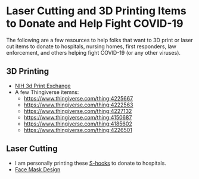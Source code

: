 # Laser Cutting and 3D Printing Items to Donate and Help Fight COVID-19
The following are a few resources to help folks that want to 3D print or laser cut items to donate to hospitals, nursing homes, first responders, law enforcement, and others helping fight COVID-19 (or any other viruses).

## 3D Printing
- [NIH 3d Print Exchange](https://3dprint.nih.gov)
- A few Thingiverse itemns:
  - https://www.thingiverse.com/thing:4225667
  - https://www.thingiverse.com/thing:4222563
  - https://www.thingiverse.com/thing:4227132
  - https://www.thingiverse.com/thing:4150687
  - https://www.thingiverse.com/thing:4185602
  - https://www.thingiverse.com/thing:4226501
  
## Laser Cutting
- I am personally printing these [S-hooks](https://community.glowforge.com/t/mask-s-hooks-space-saving-version/59468) to donate to hospitals.
- [Face Mask Design](https://community.glowforge.com/t/glowforge-optimized-proto-shield-files-covid-19-face-mask-design/58984)
  
